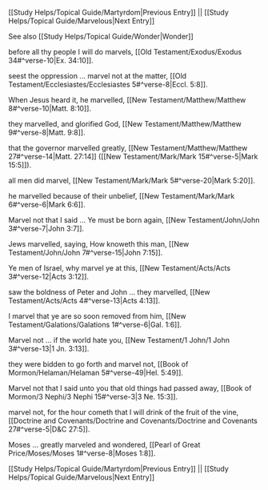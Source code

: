 [[Study Helps/Topical Guide/Martyrdom|Previous Entry]]  ||  [[Study Helps/Topical Guide/Marvelous|Next Entry]]

 See also [[Study Helps/Topical Guide/Wonder|Wonder]]

 before all thy people I will do marvels, [[Old Testament/Exodus/Exodus 34#^verse-10|Ex. 34:10]].

 seest the oppression ... marvel not at the matter, [[Old Testament/Ecclesiastes/Ecclesiastes 5#^verse-8|Eccl. 5:8]].

 When Jesus heard it, he marvelled, [[New Testament/Matthew/Matthew 8#^verse-10|Matt. 8:10]].

 they marvelled, and glorified God, [[New Testament/Matthew/Matthew 9#^verse-8|Matt. 9:8]].

 that the governor marvelled greatly, [[New Testament/Matthew/Matthew 27#^verse-14|Matt. 27:14]] ([[New Testament/Mark/Mark 15#^verse-5|Mark 15:5]]).

 all men did marvel, [[New Testament/Mark/Mark 5#^verse-20|Mark 5:20]].

 he marvelled because of their unbelief, [[New Testament/Mark/Mark 6#^verse-6|Mark 6:6]].

 Marvel not that I said ... Ye must be born again, [[New Testament/John/John 3#^verse-7|John 3:7]].

 Jews marvelled, saying, How knoweth this man, [[New Testament/John/John 7#^verse-15|John 7:15]].

 Ye men of Israel, why marvel ye at this, [[New Testament/Acts/Acts 3#^verse-12|Acts 3:12]].

 saw the boldness of Peter and John ... they marvelled, [[New Testament/Acts/Acts 4#^verse-13|Acts 4:13]].

 I marvel that ye are so soon removed from him, [[New Testament/Galations/Galations 1#^verse-6|Gal. 1:6]].

 Marvel not ... if the world hate you, [[New Testament/1 John/1 John 3#^verse-13|1 Jn. 3:13]].

 they were bidden to go forth and marvel not, [[Book of Mormon/Helaman/Helaman 5#^verse-49|Hel. 5:49]].

 Marvel not that I said unto you that old things had passed away, [[Book of Mormon/3 Nephi/3 Nephi 15#^verse-3|3 Ne. 15:3]].

 marvel not, for the hour cometh that I will drink of the fruit of the vine, [[Doctrine and Covenants/Doctrine and Covenants/Doctrine and Covenants 27#^verse-5|D&C 27:5]].

 Moses ... greatly marveled and wondered, [[Pearl of Great Price/Moses/Moses 1#^verse-8|Moses 1:8]].

[[Study Helps/Topical Guide/Martyrdom|Previous Entry]]  ||  [[Study Helps/Topical Guide/Marvelous|Next Entry]]